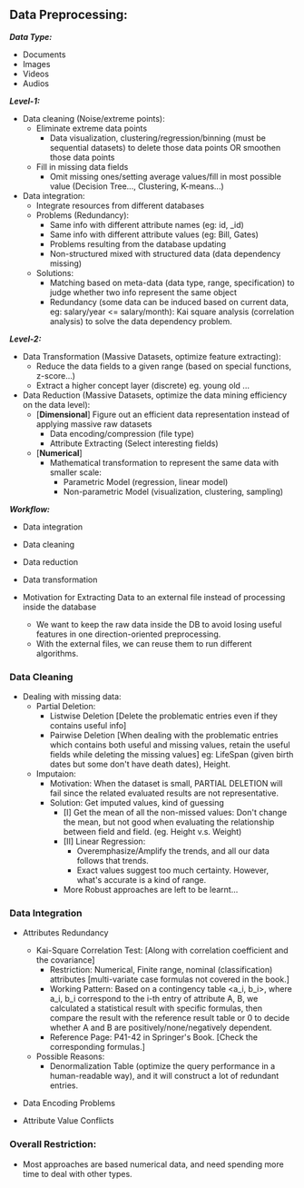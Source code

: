 ## Data Preprocessing:

***Data Type:*** 

* Documents
* Images
* Videos
* Audios

***Level-1:***

* Data cleaning (Noise/extreme points):
    + Eliminate extreme data points 
        - Data visualization, clustering/regression/binning (must be sequential datasets) to delete those data points OR smoothen those data points
    + Fill in missing data fields 
        - Omit missing ones/setting average values/fill in most possible value (Decision Tree..., Clustering, K-means...)
* Data integration:
    + Integrate resources from different databases
    + Problems (Redundancy):
        - Same info with different attribute names (eg: id, _id)
        - Same info with different attribute values (eg: Bill, Gates)
        - Problems resulting from the database updating
        - Non-structured mixed with structured data (data dependency missing)
    + Solutions:
        - Matching based on meta-data (data type, range, specification) to judge whether two info represent the same object
        - Redundancy (some data can be induced based on current data, eg: salary/year <= salary/month): Kai square analysis (correlation analysis) to solve the data dependency problem.

***Level-2:***

* Data Transformation (Massive Datasets, optimize feature extracting):
    + Reduce the data fields to a given range (based on special functions, z-score...)
    + Extract a higher concept layer (discrete) eg. young old ...
* Data Reduction (Massive Datasets, optimize the data mining efficiency on the data level):
    + [**Dimensional**] Figure out an efficient data representation instead of applying massive raw datasets
        - Data encoding/compression (file type)
        - Attribute Extracting (Select interesting fields)
    + [**Numerical**]
        - Mathematical transformation to represent the same data with smaller scale:
            + Parametric Model (regression, linear model)
            + Non-parametric Model (visualization, clustering, sampling)

***Workflow:***

* Data integration
* Data cleaning
* Data reduction
* Data transformation

* Motivation for Extracting Data to an external file instead of processing inside the database
    - We want to keep the raw data inside the DB to avoid losing useful features in one direction-oriented preprocessing.
    - With the external files, we can reuse them to run different algorithms.



### Data Cleaning

* Dealing with missing data:
    - Partial Deletion:
        + Listwise Deletion [Delete the problematic entries even if they contains useful info]
        + Pairwise Deletion [When dealing with the problematic entries which contains both useful and missing values, retain the useful fields while deleting the missing values]
        eg: LifeSpan (given birth dates but some don't have death dates), Height.
    - Imputaion:
        + Motivation: When the dataset is small, PARTIAL DELETION will fail since the related evaluated results are not representative.
        + Solution: Get imputed values, kind of guessing
            * [I] Get the mean of all the non-missed values: Don't change the mean, but not good when evaluating the relationship between field and field. (eg. Height v.s. Weight)
            * [II] Linear Regression:
                - Overemphasize/Amplify the trends, and all our data follows that trends.
                - Exact values suggest too much certainty. However, what's accurate is a kind of range.
            * More Robust approaches are left to be learnt...


### Data Integration

* Attributes Redundancy
    - Kai-Square Correlation Test: [Along with correlation coefficient and the covariance]
        + Restriction: Numerical, Finite range, nominal (classification) attributes [multi-variate case formulas not covered in the book.]
        + Working Pattern: Based on a contingency table <a_i, b_i>, where a_i, b_i correspond to the i-th entry of attribute A, B, we calculated a statistical result with specific formulas, then compare the result with the reference result table or 0 to decide whether A and B are positively/none/negatively dependent.
        + Reference Page: P41-42 in Springer's Book. [Check the corresponding formulas.]
    - Possible Reasons:
        + Denormalization Table (optimize the query performance in a human-readable way), and it will construct a lot of redundant entries.


* Data Encoding Problems

* Attribute Value Conflicts 


### Overall Restriction:

* Most approaches are based numerical data, and need spending more time to deal with other types.
